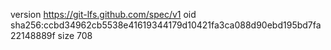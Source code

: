 version https://git-lfs.github.com/spec/v1
oid sha256:ccbd34962cb5538e41619344179d10421fa3ca088d90ebd195bd7fa22148889f
size 708
